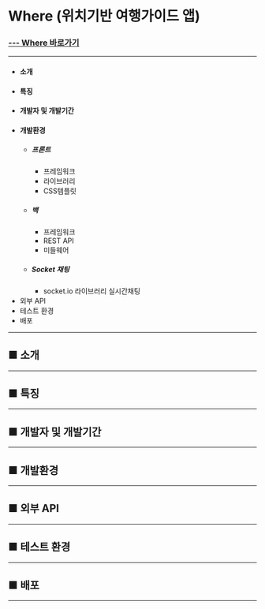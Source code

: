 # Where (위치기반 여행가이드 앱)

### [ --- Where 바로가기](https://naver.com)

---

- #### 소개
- #### 특징
- #### 개발자 및 개발기간
- #### 개발환경
  - ##### 프론트
      - 프레임워크
      - 라이브러리
      - CSS템플릿
  - ##### 백
      - 프레임워크
      - REST API
      - 미들웨어
  - ##### Socket 채팅
      - socket.io 라이브러리 실시간채팅  
- 외부 API
- 테스트 환경
- 배포

---

## ■ 소개

---

## ■ 특징

---

## ■ 개발자 및 개발기간

---

## ■ 개발환경

---

## ■ 외부 API

---

## ■ 테스트 환경

---

## ■ 배포

---
